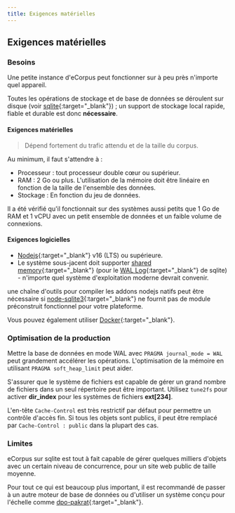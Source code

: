 ```yaml
---
title: Exigences matérielles
---
```


## Exigences matérielles

### Besoins

Une petite instance d'eCorpus peut fonctionner sur à peu près n'importe quel appareil.

Toutes les opérations de stockage et de base de données se déroulent sur disque (voir [sqlite](https://www.sqlite.org/about.html){:target="_blank"}) ; un support de stockage local rapide, fiable et durable est donc **nécessaire**.

#### Exigences matérielles

 > Dépend fortement du trafic attendu et de la taille du corpus.

Au minimum, il faut s'attendre à :

 - Processeur : tout processeur double cœur ou supérieur.
 - RAM : 2 Go ou plus. L'utilisation de la mémoire doit être linéaire en fonction de la taille de l'ensemble des données.
 - Stockage : En fonction du jeu de données.

Il a été vérifié qu'il fonctionnait sur des systèmes aussi petits que 1 Go de RAM et 1 vCPU avec un petit ensemble de données et un faible volume de connexions.

#### Exigences logicielles

 - [Nodejs](https://nodejs.org/){:target="_blank"} v16 (LTS) ou supérieure.
 - Le système sous-jacent doit supporter [shared memory](https://en.wikipedia.org/wiki/Shared_memory){:target="_blank"} (pour le [WAL Log](https://sqlite.org/wal.html){:target="_blank"} de sqlite) - n'importe quel système d'exploitation moderne devrait convenir.

une chaîne d'outils pour compiler les addons nodejs natifs peut être nécessaire si [node-sqlite3](https://github.com/TryGhost/node-sqlite3/releases){:target="_blank"} ne fournit pas de module préconstruit fonctionnel pour votre plateforme.

Vous pouvez également utiliser [Docker](https://www.docker.com/){:target="_blank"}.

### Optimisation de la production

Mettre la base de données en mode WAL avec `PRAGMA journal_mode = WAL` peut grandement accélérer les opérations. L'optimisation de la mémoire en utilisant `PRAGMA soft_heap_limit` peut aider.

S'assurer que le système de fichiers est capable de gérer un grand nombre de fichiers dans un seul répertoire peut être important. Utilisez `tune2fs` pour activer **dir_index** pour les systèmes de fichiers **ext[234]**.

L'en-tête `Cache-Control` est très restrictif par défaut pour permettre un contrôle d'accès fin. Si tous les objets sont publics, il peut être remplacé par `Cache-Control : public` dans la plupart des cas.

### Limites

eCorpus sur sqlite est tout à fait capable de gérer quelques milliers d'objets avec un certain niveau de concurrence, pour un site web public de taille moyenne.

Pour tout ce qui est beaucoup plus important, il est recommandé de passer à un autre moteur de base de données ou d'utiliser un système conçu pour l'échelle comme [dpo-pakrat](https://github.com/Smithsonian/dpo-packrat){:target="_blank"}.
